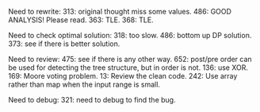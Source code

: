 Need to rewrite: 
313: original thought miss some values.
486: GOOD ANALYSIS! Please read.
363: TLE.
368: TLE.

Need to check optimal solution:
318: too slow.
486: bottom up DP solution.
373: see if there is better solution.

Need to review:
475: see if there is any other way.
652: post/pre order can be used for detecting the tree structure, but in order is not.
136: use XOR.
169: Moore voting problem.
13:  Review the clean code.
242: Use array rather than map when the input range is small.

Need to debug:
321: need to debug to find the bug.
